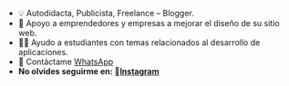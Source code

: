- 💡 Autodidacta, Publicista, Freelance – Blogger. 
- 🤝 Apoyo a emprendedores y empresas a mejorar el diseño de su sitio web.
- 👩‍🎓 Ayudo a estudiantes con temas relacionados al desarrollo de aplicaciones.
- 📱 Contáctame [WhatsApp](https://wa.me/51913642399) 
- **No olvides seguirme en:  💖[Instagram](https://www.instagram.com/percy_tuncar/)**


